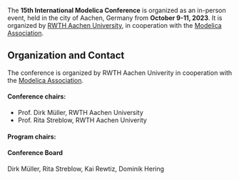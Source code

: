 The **15th International Modelica Conference** is organized as an in-person event, held in the city of Aachen, Germany from **October 9-11, 2023**. It is organized by [RWTH Aachen University](https://www.rwth-aachen.de/go/id/a/), in cooperation with the [Modelica Association](https://modelica.org/association).

## Organization and Contact

The conference is organized by RWTH Aachen Univerity in cooperation with the [Modelica Association](https://modelica.org/).

#### Conference chairs:

- Prof. Dirk Müller, RWTH Aachen University
- Prof. Rita Streblow, RWTH Aachen Univerity

#### Program chairs:


#### Conference Board
Dirk Müller, Rita Streblow, Kai Rewtiz, Dominik Hering
